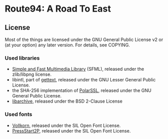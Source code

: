 Route94: A Road To East
=======

## License
Most of the things are licensed under the GNU General Public License v2 or (at your option) any later version.
For details, see COPYING.

### Used libraries
 * [Simple and Fast Multimedia Library](http://www.sfml-dev.org/) (SFML), released under the zlib/libpng license.
 * libintl, part of [gettext](https://www.gnu.org/software/gettext/), released under the GNU Lesser General Public License.
 * the SHA-256 implementation of [PolarSSL](https://polarssl.org/), released under the GNU General Public License.
 * [libarchive](http://libarchive.org/), released under the BSD 2-Clause License
### Used fonts
 * [Vollkorn](http://friedrichalthausen.de/?page_id=411), released under the SIL Open Font License.
 * [PressStart2P](http://www.zone38.net/font/), released under the SIL Open Font License.
